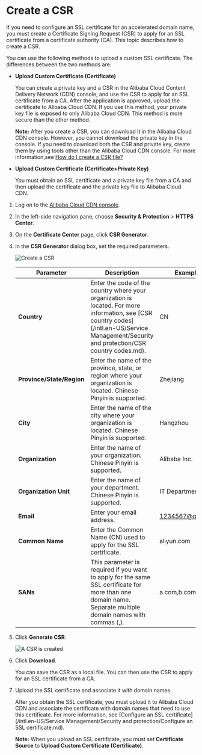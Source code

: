 # Create a CSR

If you need to configure an SSL certificate for an accelerated domain name, you must create a Certificate Signing Request \(CSR\) to apply for an SSL certificate from a certificate authority \(CA\). This topic describes how to create a CSR.

You can use the following methods to upload a custom SSL certificate. The differences between the two methods are:

-   **Upload Custom Certificate \(Certificate\)**

    You can create a private key and a CSR in the Alibaba Cloud Content Delivery Network \(CDN\) console, and use the CSR to apply for an SSL certificate from a CA. After the application is approved, upload the certificate to Alibaba Cloud CDN. If you use this method, your private key file is exposed to only Alibaba Cloud CDN. This method is more secure than the other method.

    **Note:** After you create a CSR, you can download it in the Alibaba Cloud CDN console. However, you cannot download the private key in the console. If you need to download both the CSR and private key, create them by using tools other than the Alibaba Cloud CDN console. For more information,see [How do I create a CSR file?](https://www.alibabacloud.com/help/doc-detail/42218.htm)

-   **Upload Custom Certificate \(Certificate+Private Key\)**

    You must obtain an SSL certificate and a private key file from a CA and then upload the certificate and the private key file to Alibaba Cloud CDN.


1.  Log on to the [Alibaba Cloud CDN console](https://cdn.console.aliyun.com).

2.  In the left-side navigation pane, choose **Security & Protection** \> **HTTPS Center**.

3.  On the **Certificate Center** page, click **CSR Generator**.

4.  In the **CSR Generator** dialog box, set the required parameters.

    ![Create a CSR](https://static-aliyun-doc.oss-accelerate.aliyuncs.com/assets/img/en-US/6611036061/p76515.png)

    |Parameter|Description|Example|
    |---------|-----------|-------|
    |**Country**|Enter the code of the country where your organization is located. For more information, see [CSR country codes](/intl.en-US/Service Management/Security and protection/CSR country codes.md).|CN|
    |**Province/State/Region**|Enter the name of the province, state, or region where your organization is located. Chinese Pinyin is supported.|Zhejiang|
    |**City**|Enter the name of the city where your organization is located. Chinese Pinyin is supported.|Hangzhou|
    |**Organization**|Enter the name of your organization. Chinese Pinyin is supported.|Alibaba Inc.|
    |**Organization Unit**|Enter the name of your department. Chinese Pinyin is supported.|IT Department|
    |**Email**|Enter your email address.|1234567@qq.com|
    |**Common Name**|Enter the Common Name \(CN\) used to apply for the SSL certificate.|aliyun.com|
    |**SANs**|This parameter is required if you want to apply for the same SSL certificate for more than one domain name. Separate multiple domain names with commas \(,\).|a.com,b.com,c.com|

5.  Click **Generate CSR**.

    ![A CSR is created](https://static-aliyun-doc.oss-accelerate.aliyuncs.com/assets/img/en-US/6611036061/p76516.png)

6.  Click **Download**.

    You can save the CSR as a local file. You can then use the CSR to apply for an SSL certificate from a CA.

7.  Upload the SSL certificate and associate it with domain names.

    After you obtain the SSL certificate, you must upload it to Alibaba Cloud CDN and associate the certificate with domain names that need to use this certificate. For more information, see [Configure an SSL certificate](/intl.en-US/Service Management/Security and protection/Configure an SSL certificate.md).

    **Note:** When you upload an SSL certificate, you must set **Certificate Source** to **Upload Custom Certificate \(Certificate\)**.


